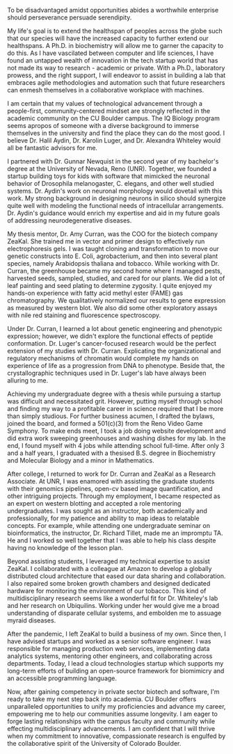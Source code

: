 To be disadvantaged amidst opportunities abides a worthwhile enterprise should perseverance persuade serendipity.

My life's goal is to extend the healthspan of peoples across the globe such that our species will have the increased capacity to further extend our healthspans. A Ph.D. in biochemistry will allow me to garner the capacity to do this. As I have vascilated between computer and life sciences, I have found an untapped wealth of innovation in the tech startup world that has not made its way to research - academic or private. With a Ph.D., laboratory prowess, and the right support, I will endeavor to assist in building a lab that embraces agile methodologies and automation such that future researchers can enmesh themselves in a collaborative workplace with machines.

I am certain that my values of technological advancement through a people-first, community-centered mindset are strongly reflected in the academic community on the CU Boulder campus. The IQ Biology program seems apropos of someone with a diverse background to immerse themselves in the university and find the place they can do the most good. I believe Dr. Halil Aydin, Dr. Karolin Luger, and Dr. Alexandra Whiteley would all be fantastic advisors for me.

I partnered with Dr. Gunnar Newquist in the second year of my bachelor's degree at the University of Nevada, Reno (UNR). Together, we founded a startup building toys for kids with software that mimicked the neuronal behavior of Drosophila melanogaster, C. elegans, and other well studied systems. Dr. Aydin's work on neuronal morphology would dovetail with this work. My strong background in designing neurons in silico should synergize quite well with modeling the functional needs of intracellular arrangements. Dr. Aydin's guidance would enrich my expertise and aid in my future goals of addressing neurodegenerative diseases.

My thesis mentor, Dr. Amy Curran, was the COO for the biotech company ZeaKal. She trained me in vector and primer design to effectively run electrophoresis gels. I was taught cloning and transformation to move our genetic constructs into E. Coli, agrobacterium, and then into several plant species, namely Arabidopsis thaliana and tobacco. While working with Dr. Curran, the greenhouse became my second home where I managed pests, harvested seeds, sampled, studied, and cared for our plants. We did a lot of leaf painting and seed plating to determine zygosity. I quite enjoyed my hands-on experience with fatty acid methyl ester (FAME) gas chromatography. We qualitatively normalized our results to gene expression as measured by western blot. We also did some other exploratory assays with nile red staining and fluorescence spectroscopy.

Under Dr. Curran, I learned a lot about genetic engineering and phenotypic expression; however, we didn't explore the functional effects of peptide conformation. Dr. Luger's cancer-focused research would be the perfect extension of my studies with Dr. Curran. Explicating the organizational and regulatory mechanisms of chromatin would complete my hands on experience of life as a progression from DNA to phenotype. Beside that, the crystallographic techniques used in Dr. Luger's lab have always been alluring to me.

Achieving my undergraduate degree with a thesis while pursuing a startup was difficult and necessitated grit. However, putting myself through school and finding my way to a profitable career in science required that I be more than simply studious. For further business acumen, I drafted the bylaws, joined the board, and formed a 501(c)(3) from the Reno Video Game Symphony. To make ends meet, I took a job doing website development and did extra work sweeping greenhouses and washing dishes for my lab. In the end, I found myself with 4 jobs while attending school full-time. After only 3 and a half years, I graduated with a thesised B.S. degree in Biochemistry and Molecular Biology and a minor in Mathematics.

After college, I returned to work for Dr. Curran and ZeaKal as a Research Associate. At UNR, I was enamored with assisting the graduate students with their genomics pipelines, open-cv based image quantification, and other intriguing projects. Through my employment, I became respected as an expert on western blotting and accepted a role mentoring undergraduates. I was sought as an instructor, both academically and professionally, for my patience and ability to map ideas to relatable concepts. For example, while attending one undergraduate seminar on bioinformatics, the instructor, Dr. Richard Tillet, made me an impromptu TA. He and I worked so well together that I was able to help his class despite having no knowledge of the lesson plan.

Beyond assisting students, I leveraged my technical expertise to assist ZeaKal. I collaborated with a colleague at Amazon to develop a globally distributed cloud architecture that eased our data sharing and collaboration. I also repaired some broken growth chambers and designed dedicated hardware for monitoring the environment of our tobacco. This kind of multidisciplinary research seems like a wonderful fit for Dr. Whiteley's lab and her research on Ubiquilins. Working under her would give me a broad understanding of disparate cellular systems, and embolden me to assuage myraid diseases.

After the pandemic, I left ZeaKal to build a business of my own. Since then, I have advised startups and worked as a senior software engineer. I was responsible for managing production web services, implementing data analytics systems, mentoring other engineers, and collaborating across departments. Today, I lead a cloud technologies startup which supports my long-term efforts of building an open-source framework for biomimicry and an accessible programming language.

Now, after gaining competency in private sector biotech and software, I'm ready to take my next step back into academia. CU Boulder offers unparalleled opportunities to unify my proficiencies and advance my career, empowering me to help our communities assume longevity. I am eager to forge lasting relationships with the campus faculty and community while effecting multidisciplinary advancements. I am confident that I will thrive when my commitment to innovative, compassionate research is engulfed by the collaborative spirit of the University of Colorado Boulder.

